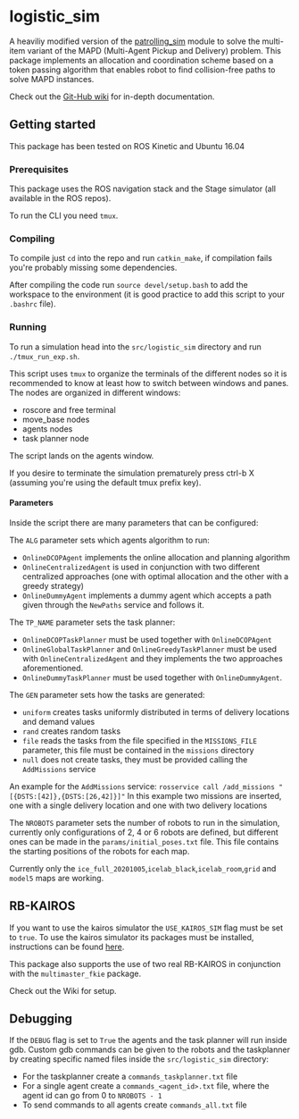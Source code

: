 # logistic_sim
A heaviliy modified version of the [patrolling_sim](http://wiki.ros.org/patrolling_sim) module to solve the multi-item variant of the MAPD (Multi-Agent Pickup and Delivery) problem. This package implements an allocation and coordination scheme based on a token passing algorithm that enables robot to find collision-free paths to solve MAPD instances.

Check out the [Git-Hub wiki](https://github.com/antonellocontini/LogisticAgent/wiki) for in-depth documentation.

## Getting started
This package has been tested on ROS Kinetic and Ubuntu 16.04

### Prerequisites
This package uses the ROS navigation stack and the Stage simulator (all available in the ROS repos).

To run the CLI you need `tmux`.

### Compiling
To compile just `cd` into the repo and run `catkin_make`, if compilation fails you're probably missing some dependencies.

After compiling the code run `source devel/setup.bash` to add the workspace to the environment (it is good practice to add this script to your `.bashrc` file).

### Running
To run a simulation head into the `src/logistic_sim` directory and run `./tmux_run_exp.sh`.

This script uses `tmux` to organize the terminals of the different nodes so it is recommended to know at least how to switch between windows and panes. The nodes are organized in different windows:
* roscore and free terminal
* move_base nodes
* agents nodes
* task planner node

The script lands on the agents window.

If you desire to terminate the simulation prematurely press ctrl-b X (assuming you're using the default tmux prefix key).

#### Parameters
Inside the script there are many parameters that can be configured:

The `ALG` parameter sets which agents algorithm to run:
* `OnlineDCOPAgent` implements the online allocation and planning algorithm
* `OnlineCentralizedAgent` is used in conjunction with two different centralized approaches (one with optimal allocation and the other with a greedy strategy)
* `OnlineDummyAgent` implements a dummy agent which accepts a path given through the `NewPaths` service and follows it.

The `TP_NAME` parameter sets the task planner:
* `OnlineDCOPTaskPlanner` must be used together with `OnlineDCOPAgent`
* `OnlineGlobalTaskPlanner` and `OnlineGreedyTaskPlanner` must be used with `OnlineCentralizedAgent` and they implements the two approaches aforementioned.
* `OnlineDummyTaskPlanner` must be used together with `OnlineDummyAgent`.

The `GEN` parameter sets how the tasks are generated:
* `uniform` creates tasks uniformly distributed in terms of delivery locations and demand values
* `rand` creates random tasks
* `file` reads the tasks from the file specified in the `MISSIONS_FILE` parameter, this file must be contained in the `missions` directory
* `null` does not create tasks, they must be provided calling the `AddMissions` service

An example for the `AddMissions` service:
`rosservice call /add_missions "[{DSTS:[42]},{DSTS:[26,42]}]"`
In this example two missions are inserted, one with a single delivery location and one with two delivery locations

The `NROBOTS` parameter sets the number of robots to run in the simulation, currently only configurations of 2, 4 or 6 robots are defined, but different ones can be made in the `params/initial_poses.txt` file. This file contains the starting positions of the robots for each map.

Currently only the `ice_full_20201005`,`icelab_black`,`icelab_room`,`grid` and `model5` maps are working.

## RB-KAIROS
If you want to use the kairos simulator the `USE_KAIROS_SIM` flag must be set to `true`.
To use the kairos simulator its packages must be installed, instructions can be found [here](https://github.com/RobotnikAutomation/rbkairos_sim).


This package also supports the use of two real RB-KAIROS in conjunction with the `multimaster_fkie` package.

Check out the Wiki for setup.

## Debugging
If the `DEBUG` flag is set to `True` the agents and the task planner will run inside gdb. Custom gdb commands can be given to the robots and the taskplanner by creating specific named files inside the `src/logistic_sim` directory:
* For the taskplanner create a `commands_taskplanner.txt` file
* For a single agent create a `commands_<agent_id>.txt` file, where the agent id can go from 0 to `NROBOTS - 1`
* To send commands to all agents create `commands_all.txt` file
